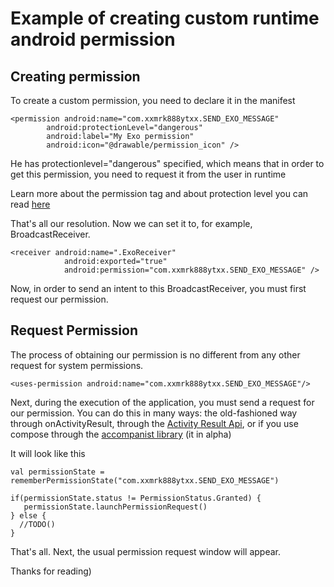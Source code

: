 
# Example of creating custom runtime android permission 

## Creating permission

To create a custom permission, you need to declare it in the manifest
``` 
<permission android:name="com.xxmrk888ytxx.SEND_EXO_MESSAGE"
        android:protectionLevel="dangerous"
        android:label="My Exo permission"
        android:icon="@drawable/permission_icon" />
```

He has protectionlevel="dangerous" specified, which means that in order to get this permission, you need to request it from the user in runtime


Learn more about the permission tag and about protection level you can read [here](https://developer.android.com/guide/topics/manifest/permission-element)

That's all our resolution. Now we can set it to, for example, BroadcastReceiver.

```
<receiver android:name=".ExoReceiver"
            android:exported="true"
            android:permission="com.xxmrk888ytxx.SEND_EXO_MESSAGE" />
```

Now, in order to send an intent to this BroadcastReceiver, you must first request our permission.

## Request Permission
The process of obtaining our permission is no different from any other request for system permissions.

```
<uses-permission android:name="com.xxmrk888ytxx.SEND_EXO_MESSAGE"/>
```

Next, during the execution of the application, you must send a request for our permission. You can do this in many ways:
the old-fashioned way through onActivityResult, through the [Activity Result Api](https://developer.android.com/training/basics/intents/result), or if you use compose through the [accompanist library](https://google.github.io/accompanist/permissions/) (it in alpha)

It will look like this

```
val permissionState = rememberPermissionState("com.xxmrk888ytxx.SEND_EXO_MESSAGE")

if(permissionState.status != PermissionStatus.Granted) {
   permissionState.launchPermissionRequest()
} else {
  //TODO()
}
```

That's all. Next, the usual permission request window will appear.

Thanks for reading)
